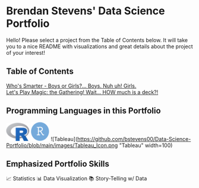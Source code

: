 # Brendan Stevens' Data Science Portfolio
Hello! Please select a project from the Table of Contents below. It will take you to a nice README with visualizations and great details about the project of your interest!

## Table of Contents

[Who's Smarter - Boys or Girls?... Boys. Nuh uh! Girls.](https://github.com/bstevens00/Data-Science-Portfolio/tree/main/Project%201%20-%20Classify%20Gender%20by%20Test%20Grade%20-%20Synthetic)  
[Let's Play Magic: the Gathering! Wait... HOW much is a deck?!](https://github.com/bstevens00/Data-Science-Portfolio/tree/main/Project%202%20-%20Predict%20Cost%20of%20Modern%20Deck)  

## Programming Languages in this Portfolio

![R Statistical Programming Language](<https://github.com/bstevens00/Data-Science-Portfolio/blob/main/images/r_logo.png> "R Statistical Programming Language") ![RStudio](<https://github.com/bstevens00/Data-Science-Portfolio/blob/main/images/r_studio_logo.png> "RStudio")
![Tableau](<https://github.com/bstevens00/Data-Science-Portfolio/blob/main/images/Tableau_Icon.png> "Tableau" width=100)

## Emphasized Portfolio Skills

:chart_with_upwards_trend: Statistics
:bar_chart: Data Visualization
:books: Story-Telling w/ Data
